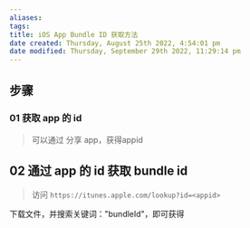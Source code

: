 ```yaml
---
aliases: 
tags: 
title: iOS App Bundle ID 获取方法
date created: Thursday, August 25th 2022, 4:54:01 pm
date modified: Thursday, September 29th 2022, 11:29:14 pm
---
```


## 步骤
### 01 获取 app 的 id
> 可以通过 分享 app，获得appid

## 02 通过 app 的 id 获取 bundle id
> 访问 `https://itunes.apple.com/lookup?id=<appid>`

下载文件，并搜索关键词："bundleId"，即可获得
